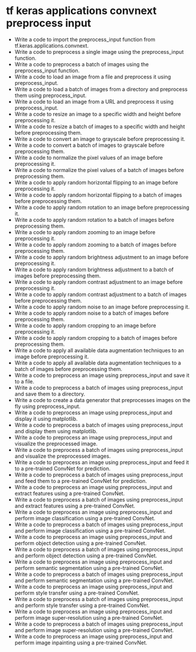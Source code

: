 # tf keras applications convnext preprocess input

- Write a code to import the preprocess_input function from tf.keras.applications.convnext.
- Write a code to preprocess a single image using the preprocess_input function.
- Write a code to preprocess a batch of images using the preprocess_input function.
- Write a code to load an image from a file and preprocess it using preprocess_input.
- Write a code to load a batch of images from a directory and preprocess them using preprocess_input.
- Write a code to load an image from a URL and preprocess it using preprocess_input.
- Write a code to resize an image to a specific width and height before preprocessing it.
- Write a code to resize a batch of images to a specific width and height before preprocessing them.
- Write a code to convert an image to grayscale before preprocessing it.
- Write a code to convert a batch of images to grayscale before preprocessing them.
- Write a code to normalize the pixel values of an image before preprocessing it.
- Write a code to normalize the pixel values of a batch of images before preprocessing them.
- Write a code to apply random horizontal flipping to an image before preprocessing it.
- Write a code to apply random horizontal flipping to a batch of images before preprocessing them.
- Write a code to apply random rotation to an image before preprocessing it.
- Write a code to apply random rotation to a batch of images before preprocessing them.
- Write a code to apply random zooming to an image before preprocessing it.
- Write a code to apply random zooming to a batch of images before preprocessing them.
- Write a code to apply random brightness adjustment to an image before preprocessing it.
- Write a code to apply random brightness adjustment to a batch of images before preprocessing them.
- Write a code to apply random contrast adjustment to an image before preprocessing it.
- Write a code to apply random contrast adjustment to a batch of images before preprocessing them.
- Write a code to apply random noise to an image before preprocessing it.
- Write a code to apply random noise to a batch of images before preprocessing them.
- Write a code to apply random cropping to an image before preprocessing it.
- Write a code to apply random cropping to a batch of images before preprocessing them.
- Write a code to apply all available data augmentation techniques to an image before preprocessing it.
- Write a code to apply all available data augmentation techniques to a batch of images before preprocessing them.
- Write a code to preprocess an image using preprocess_input and save it to a file.
- Write a code to preprocess a batch of images using preprocess_input and save them to a directory.
- Write a code to create a data generator that preprocesses images on the fly using preprocess_input.
- Write a code to preprocess an image using preprocess_input and display it using matplotlib.
- Write a code to preprocess a batch of images using preprocess_input and display them using matplotlib.
- Write a code to preprocess an image using preprocess_input and visualize the preprocessed image.
- Write a code to preprocess a batch of images using preprocess_input and visualize the preprocessed images.
- Write a code to preprocess an image using preprocess_input and feed it to a pre-trained ConvNet for prediction.
- Write a code to preprocess a batch of images using preprocess_input and feed them to a pre-trained ConvNet for prediction.
- Write a code to preprocess an image using preprocess_input and extract features using a pre-trained ConvNet.
- Write a code to preprocess a batch of images using preprocess_input and extract features using a pre-trained ConvNet.
- Write a code to preprocess an image using preprocess_input and perform image classification using a pre-trained ConvNet.
- Write a code to preprocess a batch of images using preprocess_input and perform image classification using a pre-trained ConvNet.
- Write a code to preprocess an image using preprocess_input and perform object detection using a pre-trained ConvNet.
- Write a code to preprocess a batch of images using preprocess_input and perform object detection using a pre-trained ConvNet.
- Write a code to preprocess an image using preprocess_input and perform semantic segmentation using a pre-trained ConvNet.
- Write a code to preprocess a batch of images using preprocess_input and perform semantic segmentation using a pre-trained ConvNet.
- Write a code to preprocess an image using preprocess_input and perform style transfer using a pre-trained ConvNet.
- Write a code to preprocess a batch of images using preprocess_input and perform style transfer using a pre-trained ConvNet.
- Write a code to preprocess an image using preprocess_input and perform image super-resolution using a pre-trained ConvNet.
- Write a code to preprocess a batch of images using preprocess_input and perform image super-resolution using a pre-trained ConvNet.
- Write a code to preprocess an image using preprocess_input and perform image inpainting using a pre-trained ConvNet.